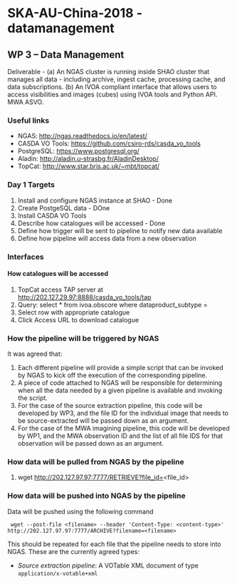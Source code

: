 # SKA-AU-China-2018 - **datamanagement**

## WP 3 – Data Management
Deliverable - (a) An NGAS cluster is running inside SHAO cluster that manages all data - including archive, ingest cache, processing cache, and data subscriptions. (b) An IVOA compliant interface that allows users to access visibilities and images (cubes) using IVOA tools and Python API. MWA ASVO.

### Useful links
* NGAS: http://ngas.readthedocs.io/en/latest/
* CASDA VO Tools: https://github.com/csiro-rds/casda_vo_tools
* PostgreSQL: https://www.postgresql.org/
* Aladin: http://aladin.u-strasbg.fr/AladinDesktop/
* TopCat: http://www.star.bris.ac.uk/~mbt/topcat/

### Day 1 Targets
1. Install and configure NGAS instance at SHAO - Done
2. Create PostgeSQL data - DOne
3. Install CASDA VO Tools
4. Describe how catalogues will be accessed - Done
5. Define how trigger will be sent to pipeline to notify new data available
6. Define how pipeline will access data from a new observation

### Interfaces

#### How catalogues will be accessed
1. TopCat access TAP server at http://202.127.29.97:8888/casda_vo_tools/tap
2. Query: select * from ivoa.obscore where dataproduct_subtype = 
3. Select row with appropriate catalogue
4. Click Access URL to download catalogue

### How the pipeline will be triggered by NGAS

It was agreed that:

1. Each different pipeline will provide a simple script that can be invoked by NGAS to kick off the execution of the corresponding pipeline.
2. A piece of code attached to NGAS will be responsible for determining when all the data needed by a given pipeline is available and invoking the script.
3. For the case of the source extraction pipeline, this code will be developed by WP3, and the file ID for the individual image that needs to be source-extracted will be passed down as an argument.
3. For the case of the MWA imagining pipeline, this code will be developed by WP1, and the MWA observation ID and the list of all file IDS for that observation will be passed down as an argument.

### How data will be pulled from NGAS by the pipeline
1. wget http://202.127.97.97:7777/RETRIEVE?file_id=<file_id>

### How data will be pushed into NGAS by the pipeline

Data will be pushed using the following command

```
 wget --post-file <filename> --header 'Content-Type: <content-type>' http://202.127.97.97:7777/ARCHIVE?filename=<filename>
```

This should be repeated for each file that the pipeline needs to store into NGAS.
These are the currently agreed types:

 * *Source extraction pipeline*: A VOTable XML document of type `application/x-votable+xml`
